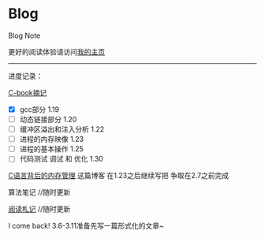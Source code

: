 # Blog
Blog Note

更好的阅读体验请访问[我的主页](https://hackmd.io/@Felizs)

---

进度记录：

[C-book摘记](https://hackmd.io/@Felizs/cbook)
- [x] gcc部分 1.19 
- [ ] 动态链接部分 1.20
- [ ] 缓冲区溢出和注入分析 1.22
- [ ] 进程的内存映像 1.23
- [ ] 进程的基本操作 1.25
- [ ] 代码测试 调试 和 优化 1.30

[C语言背后的内存管理](https://hackmd.io/@Felizs/memory)
这篇博客 在1.23之后继续写把 争取在2.7之前完成

算法笔记
//随时更新

[阅读札记](https://hackmd.io/@Felizs/grow)
//随时更新 

I come back! 3.6-3.11准备先写一篇形式化的文章~
